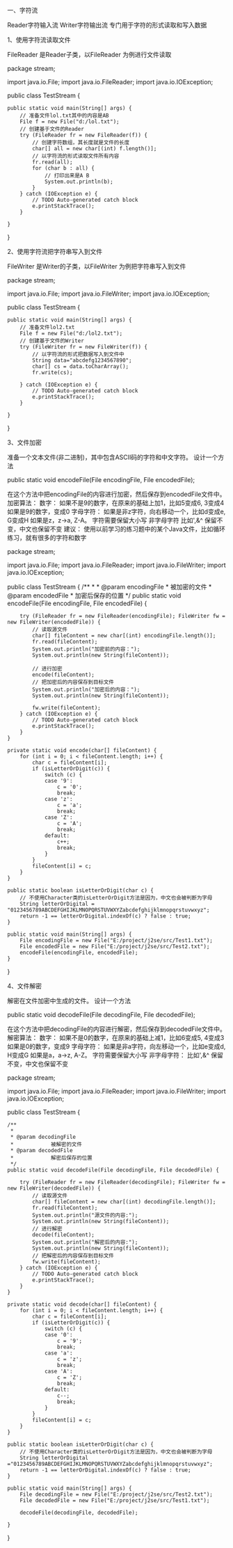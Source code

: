 一、字符流

Reader字符输入流
Writer字符输出流
专门用于字符的形式读取和写入数据

1、使用字符流读取文件

FileReader 是Reader子类，以FileReader 为例进行文件读取

package stream;
 
import java.io.File;
import java.io.FileReader;
import java.io.IOException;
 
public class TestStream {
 
    public static void main(String[] args) {
        // 准备文件lol.txt其中的内容是AB
        File f = new File("d:/lol.txt");
        // 创建基于文件的Reader
        try (FileReader fr = new FileReader(f)) {
            // 创建字符数组，其长度就是文件的长度
            char[] all = new char[(int) f.length()];
            // 以字符流的形式读取文件所有内容
            fr.read(all);
            for (char b : all) {
                // 打印出来是A B
                System.out.println(b);
            }
        } catch (IOException e) {
            // TODO Auto-generated catch block
            e.printStackTrace();
        }
 
    }
}

2、使用字符流把字符串写入到文件

FileWriter 是Writer的子类，以FileWriter 为例把字符串写入到文件

package stream;
  
import java.io.File;
import java.io.FileWriter;
import java.io.IOException;
  
public class TestStream {
  
    public static void main(String[] args) {
        // 准备文件lol2.txt
        File f = new File("d:/lol2.txt");
        // 创建基于文件的Writer
        try (FileWriter fr = new FileWriter(f)) {
            // 以字符流的形式把数据写入到文件中
            String data="abcdefg1234567890";
            char[] cs = data.toCharArray();
            fr.write(cs);
  
        } catch (IOException e) {
            // TODO Auto-generated catch block
            e.printStackTrace();
        }
  
    }
}

3、文件加密 

准备一个文本文件(非二进制)，其中包含ASCII码的字符和中文字符。
设计一个方法
 
public static void encodeFile(File encodingFile, File encodedFile);
 

在这个方法中把encodingFile的内容进行加密，然后保存到encodedFile文件中。
加密算法：
数字：
如果不是9的数字，在原来的基础上加1，比如5变成6, 3变成4
如果是9的数字，变成0
字母字符：
如果是非z字符，向右移动一个，比如d变成e, G变成H
如果是z，z->a, Z-A。
字符需要保留大小写
非字母字符
比如',&^ 保留不变，中文也保留不变
建议： 使用以前学习的练习题中的某个Java文件，比如循环练习，就有很多的字符和数字

package stream;
 
import java.io.File;
import java.io.FileReader;
import java.io.FileWriter;
import java.io.IOException;
 
public class TestStream {
    /**
     *
     * @param encodingFile
     *            被加密的文件
     * @param encodedFile
     *            加密后保存的位置
     */
    public static void encodeFile(File encodingFile, File encodedFile) {
 
        try (FileReader fr = new FileReader(encodingFile); FileWriter fw = new FileWriter(encodedFile)) {
            // 读取源文件
            char[] fileContent = new char[(int) encodingFile.length()];
            fr.read(fileContent);
            System.out.println("加密前的内容：");
            System.out.println(new String(fileContent));
 
            // 进行加密
            encode(fileContent);
            // 把加密后的内容保存到目标文件
            System.out.println("加密后的内容：");
            System.out.println(new String(fileContent));
 
            fw.write(fileContent);
        } catch (IOException e) {
            // TODO Auto-generated catch block
            e.printStackTrace();
        }
    }
 
    private static void encode(char[] fileContent) {
        for (int i = 0; i < fileContent.length; i++) {
            char c = fileContent[i];
            if (isLetterOrDigit(c)) {
                switch (c) {
                case '9':
                    c = '0';
                    break;
                case 'z':
                    c = 'a';
                    break;
                case 'Z':
                    c = 'A';
                    break;
                default:
                    c++;
                    break;
                }
            }
            fileContent[i] = c;
        }
    }
 
    public static boolean isLetterOrDigit(char c) {
        // 不使用Character类的isLetterOrDigit方法是因为，中文也会被判断为字母
        String letterOrDigital = "0123456789ABCDEFGHIJKLMNOPQRSTUVWXYZabcdefghijklmnopqrstuvwxyz";
        return -1 == letterOrDigital.indexOf(c) ? false : true;
    }
 
    public static void main(String[] args) {
        File encodingFile = new File("E:/project/j2se/src/Test1.txt");
        File encodedFile = new File("E:/project/j2se/src/Test2.txt");
        encodeFile(encodingFile, encodedFile);
    }
}

4、文件解密

解密在文件加密中生成的文件。
设计一个方法
 
public static void decodeFile(File decodingFile, File decodedFile);
 

在这个方法中把decodingFile的内容进行解密，然后保存到decodedFile文件中。
解密算法：
数字：
如果不是0的数字，在原来的基础上减1，比如6变成5, 4变成3
如果是0的数字，变成9
字母字符：
如果是非a字符，向左移动一个，比如e变成d, H变成G
如果是a，a->z, A-Z。
字符需要保留大小写
非字母字符：
比如',&^ 保留不变，中文也保留不变

package stream;
 
import java.io.File;
import java.io.FileReader;
import java.io.FileWriter;
import java.io.IOException;
 
public class TestStream {
 
    /**
     *
     * @param decodingFile
     *            被解密的文件
     * @param decodedFile
     *            解密后保存的位置
     */
    public static void decodeFile(File decodingFile, File decodedFile) {
 
        try (FileReader fr = new FileReader(decodingFile); FileWriter fw = new FileWriter(decodedFile)) {
            // 读取源文件
            char[] fileContent = new char[(int) decodingFile.length()];
            fr.read(fileContent);
            System.out.println("源文件的内容:");
            System.out.println(new String(fileContent));
            // 进行解密
            decode(fileContent);
            System.out.println("解密后的内容:");
            System.out.println(new String(fileContent));
            // 把解密后的内容保存到目标文件
            fw.write(fileContent);
        } catch (IOException e) {
            // TODO Auto-generated catch block
            e.printStackTrace();
        }
    }
 
    private static void decode(char[] fileContent) {
        for (int i = 0; i < fileContent.length; i++) {
            char c = fileContent[i];
            if (isLetterOrDigit(c)) {
                switch (c) {
                case '0':
                    c = '9';
                    break;
                case 'a':
                    c = 'z';
                    break;
                case 'A':
                    c = 'Z';
                    break;
                default:
                    c--;
                    break;
                }
            }
            fileContent[i] = c;
        }
    }
 
    public static boolean isLetterOrDigit(char c) {
        // 不使用Character类的isLetterOrDigit方法是因为，中文也会被判断为字母
        String letterOrDigital ="0123456789ABCDEFGHIJKLMNOPQRSTUVWXYZabcdefghijklmnopqrstuvwxyz";
        return -1 == letterOrDigital.indexOf(c) ? false : true;
    }
 
    public static void main(String[] args) {
        File decodingFile = new File("E:/project/j2se/src/Test2.txt");
        File decodedFile = new File("E:/project/j2se/src/Test1.txt");
 
        decodeFile(decodingFile, decodedFile);
 
    }
}